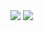 <img src="https://user-images.githubusercontent.com/113139928/190191415-c6a826ce-7433-4e00-a073-9d51a88afde8.png">
<img src="https://img.shields.io/badge/azure-%230072C6.svg?style=for-the-badge&logo=microsoftazure&logoColor=white">

